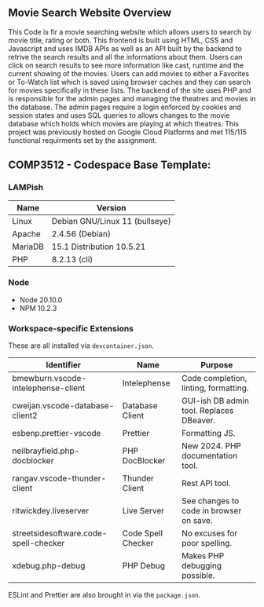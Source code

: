 ## Movie Search Website Overview
This Code is fir a movie searching website which allows users to search by movie title, rating or both. This frontend is built using HTML, CSS and Javascript and uses IMDB APIs as well as an API built by the backend to retrive the search results and all the informations about them. Users can click on search results to see more information like cast, runtime and the current showing of the movies. Users can add movies to either a Favorites or To-Watch list which is saved using browser caches and they can search for movies specifically in these lists. The backend of the site uses PHP and is responsible for the admin pages and managing the theatres and movies in the database. The admin pages require a login enforced by cookies and session states and uses SQL queries to allows changes to the movie database which holds which movies are playing at which theatres. This project was previously hosted on Google Cloud Platforms and met 115/115 functional requirments set by the assignment. 


## COMP3512 - Codespace Base Template:

### LAMPish

| Name    | Version                        |
| ------- | ------------------------------ |
| Linux   | Debian GNU/Linux 11 (bullseye) |
| Apache  | 2.4.56 (Debian)                |
| MariaDB | 15.1 Distribution 10.5.21      |
| PHP     | 8.2.13 (cli)                   |

### Node

- Node 20.10.0
- NPM 10.2.3

### Workspace-specific Extensions

These are all installed via `devcontainer.json`.

| Identifier                            | Name               | Purpose                                  |
| ------------------------------------- | ------------------ | ---------------------------------------- |
| bmewburn.vscode-intelephense-client   | Intelephense       | Code completion, linting, formatting.    |
| cweijan.vscode-database-client2       | Database Client    | GUI-ish DB admin tool. Replaces DBeaver. |
| esbenp.prettier-vscode                | Prettier           | Formatting JS.                           |
| neilbrayfield.php-docblocker          | PHP DocBlocker     | New 2024. PHP documentation tool.        |
| rangav.vscode-thunder-client          | Thunder Client     | Rest API tool.                           |
| ritwickdey.liveserver                 | Live Server        | See changes to code in browser on save.  |
| streetsidesoftware.code-spell-checker | Code Spell Checker | No excuses for poor spelling.            |
| xdebug.php-debug                      | PHP Debug          | Makes PHP debugging possible.            |

ESLint and Prettier are also brought in via the `package.json`.
